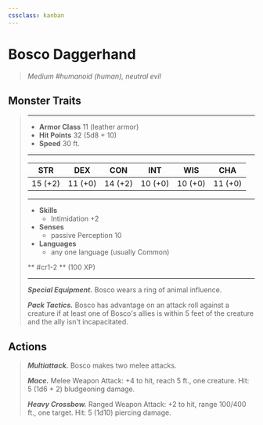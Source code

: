 ```yaml
---
cssclass: kanban
---
```


# Bosco Daggerhand
>*Medium #humanoid (human), neutral evil*
## Monster Traits
>___
>- **Armor Class** 11 (leather armor)
>- **Hit Points** 32 (5d8 + 10)
>- **Speed** 30 ft.
>___
>|STR|DEX|CON|INT|WIS|CHA|
>|:---:|:---:|:---:|:---:|:---:|:---:|
>|15 (+2)|11 (+0)|14 (+2)|10 (+0)|10 (+0)|11 (+0)|
>___
>- **Skills**
>	 - Intimidation +2
>- **Senses**
>	 - passive Perception 10
>- **Languages**
>	 - any one language (usually Common)
>
> ** #cr1-2 ** (100 XP)
>___
>***Special Equipment.*** Bosco wears a ring of animal influence.  
>
>***Pack Tactics.*** Bosco has advantage on an attack roll against a creature if at least one of Bosco's allies is within 5 feet of the creature and the ally isn't incapacitated.  
>
## Actions
>***Multiattack.*** Bosco makes two melee attacks.  
>
>***Mace.*** Melee Weapon Attack: +4 to hit, reach 5 ft., one creature. Hit: 5 (1d6 + 2) bludgeoning damage.  
>
>***Heavy Crossbow.*** Ranged Weapon Attack: +2 to hit, range 100/400 ft., one target. Hit: 5 (1d10) piercing damage.